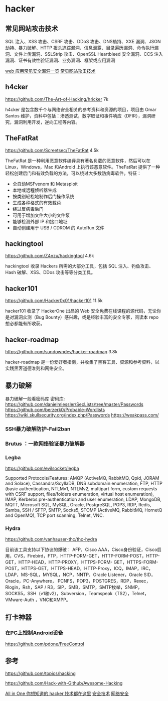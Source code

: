 # hacker
## 常见网站攻击技术
SQL 注入、XSS 攻击、CSRF 攻击、DDoS 攻击、DNS劫持、XXE 漏洞、JSON 劫持、暴力破解、HTTP 报头追踪漏洞、信息泄露、目录遍历漏洞、命令执行漏洞、文件上传漏洞、SSLStrip 攻击、OpenSSL Heartbleed 安全漏洞、CCS 注入漏洞、证书有效性验证漏洞、业务漏洞、框架或应用漏洞

[web 应用常见安全漏洞一览](https://segmentfault.com/a/1190000018004657)
[常见网站攻击技术](https://mp.weixin.qq.com/s/LLudKqVMkKzTIz407N2UMg)

## h4cker
https://github.com/The-Art-of-Hacking/h4cker 7k

h4cker 是包含数千个与网络安全相关的参考资料和资源的项目，项目由 Omar Santos 维护，资料中包括：渗透测试，数字取证和事件响应（DFIR），漏洞研究，漏洞利用开发，逆向工程等内容。 ​​​​


## TheFatRat
https://github.com/Screetsec/TheFatRat 4.5k

TheFatRat 是一种利用恶意软件编译具有著名负载的恶意软件，然后可以在 Linux，Windows，Mac 和Android 上执行该恶意软件。TheFatRat 提供了一种轻松创建后门和有效负载的方法，可以绕过大多数防病毒软件。特征：

- 全自动MSFvenom 和 Metasploit
- 本地或远程侦听器生成
- 按类别轻松地制作后门操作系统
- 生成各种格式的有效载荷
- 绕过反病毒后门
- 可用于增加文件大小的文件泵
- 能够检测外部 IP 和接口地址
- 自动创建用于 USB / CDROM 的 AutoRun 文件

## hackingtool
https://github.com/Z4nzu/hackingtool 4.6k

hackingtool 收录 Hackers 所需的大部分工具，包括 SQL 注入、钓鱼攻击、Hash 破解、XSS、DDos 攻击等等分类工具。



## hacker101
https://github.com/Hacker0x01/hacker101 11.5k

hacker101 收录了 HackerOne 出品的 Web 安全免费在线课程的源代码，无论你是对漏洞众测（Bug Bounty）感兴趣，或是经验丰富的安全专家，阅读本 repo 想必都能有所收获。

## hacker-roadmap
https://github.com/sundowndev/hacker-roadmap 3.8k


hacker-roadmap 是一份爱好者指南，并收集了黑客工具、资源和参考资料，以实践黑客道德准则和网络安全。


## 暴力破解
暴力破解一般看密码库
密码库: 
https://github.com/danielmiessler/SecLists/tree/master/Passwords
https://github.com/berzerk0/Probable-Wordlists
https://wiki.skullsecurity.org/index.php/Passwords
https://weakpass.com/

### SSH暴力破解防护-Fail2ban
### Brutus ：一款网络验证暴力破解器
### Legba
https://github.com/evilsocket/legba

Supported Protocols/Features:
AMQP (ActiveMQ, RabbitMQ, Qpid, JORAM and Solace), Cassandra/ScyllaDB, DNS subdomain enumeration, FTP, HTTP (basic authentication, NTLMv1, NTLMv2, multipart form, custom requests with CSRF support, files/folders enumeration, virtual host enumeration), IMAP, Kerberos pre-authentication and user enumeration, LDAP, MongoDB, MQTT, Microsoft SQL, MySQL, Oracle, PostgreSQL, POP3, RDP, Redis, Samba, SSH / SFTP, SMTP, Socks5, STOMP (ActiveMQ, RabbitMQ, HornetQ and OpenMQ), TCP port scanning, Telnet, VNC.

### Hydra
https://github.com/vanhauser-thc/thc-hydra

目前该工具支持以下协议的爆破：
AFP，Cisco AAA，Cisco身份验证，Cisco启用，CVS，Firebird，FTP，HTTP-FORM-GET，HTTP-FORM-POST，HTTP-GET，HTTP-HEAD，HTTP-PROXY，HTTPS-FORM- GET，HTTPS-FORM-POST，HTTPS-GET，HTTPS-HEAD，HTTP-Proxy，ICQ，IMAP，IRC，LDAP，MS-SQL，MYSQL，NCP，NNTP，Oracle Listener，Oracle SID，Oracle，PC-Anywhere， PCNFS，POP3，POSTGRES，RDP，Rexec，Rlogin，Rsh，SAP / R3，SIP，SMB，SMTP，SMTP枚举，SNMP，SOCKS5，SSH（v1和v2），Subversion，Teamspeak（TS2），Telnet，VMware-Auth ，VNC和XMPP。

## 打卡神器
### 在PC上控制Android设备
https://github.com/pdone/FreeControl

## 参考

https://github.com/topics/hacking

https://github.com/Hack-with-Github/Awesome-Hacking

[All in One 你想知道的 hacker 技术都在这里](https://www.cnblogs.com/xueweihan/p/13549926.html)
[安全技术](https://paper.seebug.org)
[网络安全](https://www.freebuf.com/)